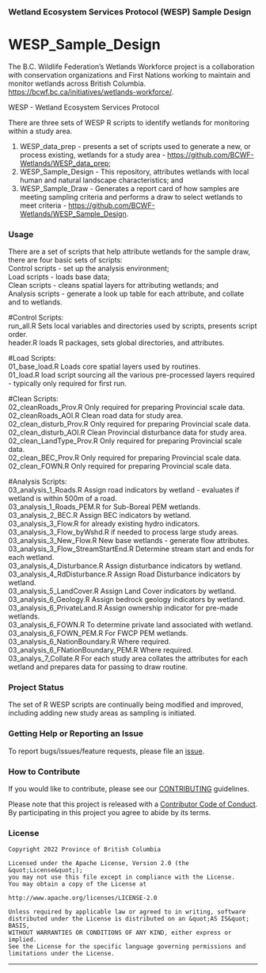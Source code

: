 ### Wetland Ecosystem Services Protocol (WESP) Sample Design

<!-- 
Add a project state badge

See <https://github.com/BCDevExchange/Our-Project-Docs/blob/master/discussion/projectstates.md> 
If you have bcgovr installed and you use RStudio, click the 'Insert BCDevex Badge' Addin.
-->

WESP_Sample_Design
============================
The B.C. Wildlife Federation’s Wetlands Workforce project is a collaboration with conservation organizations and First Nations working to maintain and monitor wetlands across British Columbia.   
https://bcwf.bc.ca/initiatives/wetlands-workforce/.  

WESP - Wetland Ecosystem Services Protocol   

There are three sets of WESP R scripts to identify wetlands for monitoring within a study area.  
1) WESP_data_prep - presents a set of scripts used to generate a new, or process existing, wetlands for a study area - https://github.com/BCWF-Wetlands/WESP_data_prep;  
2) WESP_Sample_Design - This repository, attributes wetlands with local human and natural landscape characteristics; and    
3) WESP_Sample_Draw - Generates a report card of how samples are meeting sampling criteria and performs a draw to select wetlands to meet criteria - https://github.com/BCWF-Wetlands/WESP_Sample_Design.

### Usage

There are a set of scripts that help attribute wetlands for the sample draw, there are four basic sets of scripts:    
Control scripts - set up the analysis environment;   
Load scripts - loads base data;    
Clean scripts - cleans spatial layers for attributing wetlands; and    
Analysis scripts - generate a look up table for each attribute, and collate and to wetlands.    

#Control Scripts:   
run_all.R	Sets local variables and directories used by scripts, presents script order.   
header.R	loads R packages, sets global directories, and attributes.  

#Load Scripts:	
01_base_load.R	Loads core spatial layers used by routines.  
01_load.R	load script sourcing all the various pre-processed layers required - typically only required for first run.  

#Clean Scripts:   
02_cleanRoads_Prov.R	Only required for preparing Provincial scale data.  
02_cleanRoads_AOI.R	Clean road data for study area.   
02_clean_disturb_Prov.R	Only required for preparing Provincial scale data.   
02_clean_disturb_AOI.R	Clean Provincial disturbance data for study area.  
02_clean_LandType_Prov.R	Only required for preparing Provincial scale data.   
02_clean_BEC_Prov.R	Only required for preparing Provincial scale data.  
02_clean_FOWN.R	Only required for preparing Provincial scale data.  
	
#Analysis Scripts:   
03_analysis_1_Roads.R	Assign road indicators by wetland - evaluates if wetland is within 500m of a road.    
03_analysis_1_Roads_PEM.R	for Sub-Boreal PEM wetlands.  
03_analysis_2_BEC.R	Assign BEC indicators by wetland.  
03_analysis_3_Flow.R	for already existing hydro indicators.  
03_analysis_3_Flow_byWshd.R	if needed to process large study areas.  
03_analysis_3_New_Flow.R	New base wetlands - generate flow attributes.  
03_analysis_3_Flow_StreamStartEnd.R	Determine stream start and ends for each wetland.   
03_analysis_4_Disturbance.R	Assign disturbance indicators by wetland.   
03_analysis_4_RdDisturbance.R	Assign Road Disturbance indicators by wetland.  
03_analysis_5_LandCover.R	Assign Land Cover indicators by wetland.  
03_analysis_6_Geology.R Assign bedrock geology indicators by wetland.    
03_analysis_6_PrivateLand.R	Assign ownership indicator for pre-made wetlands.  
03_analysis_6_FOWN.R	To determine private land associated with wetland.  
03_analysis_6_FOWN_PEM.R	For FWCP PEM wetlands.   
03_analysis_6_NationBoundary.R	Where required.   
03_analysis_6_FNationBoundary_PEM.R	Where required.   
	03_analys_7_Collate.R	For each study area collates the attributes for each wetland and prepares data for passing to draw routine.   

### Project Status

The set of R WESP scripts are continually being modified and improved, including adding new study areas as sampling is initiated.

### Getting Help or Reporting an Issue

To report bugs/issues/feature requests, please file an [issue](https://github.com/BCWF-Wetlands/WESP_data_prep/issues/).

### How to Contribute

If you would like to contribute, please see our [CONTRIBUTING](CONTRIBUTING.md) guidelines.

Please note that this project is released with a [Contributor Code of Conduct](CODE_OF_CONDUCT.md). By participating in this project you agree to abide by its terms.

### License

```
Copyright 2022 Province of British Columbia

Licensed under the Apache License, Version 2.0 (the &quot;License&quot;);
you may not use this file except in compliance with the License.
You may obtain a copy of the License at

http://www.apache.org/licenses/LICENSE-2.0

Unless required by applicable law or agreed to in writing, software distributed under the License is distributed on an &quot;AS IS&quot; BASIS,
WITHOUT WARRANTIES OR CONDITIONS OF ANY KIND, either express or implied.
See the License for the specific language governing permissions and limitations under the License.
```
---
